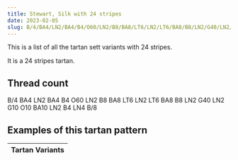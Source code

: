 ```yaml
---
title: Stewart, Silk with 24 stripes
date: 2023-02-05
slug: B/4/BA4/LN2/BA4/B4/O60/LN2/B8/BA8/LT6/LN2/LT6/BA8/B8/LN2/G40/LN2/G10/O10/BA10/LN2/B4/LN4/B/8
---
```

This is a list of all the tartan sett variants with 24 stripes.

It is a 24 stripes tartan.


## Thread count
B/4 BA4 LN2 BA4 B4 O60 LN2 B8 BA8 LT6 LN2 LT6 BA8 B8 LN2 G40 LN2 G10 O10 BA10 LN2 B4 LN4 B/8

## Examples of this tartan pattern

| Tartan Variants |
|---------------|
